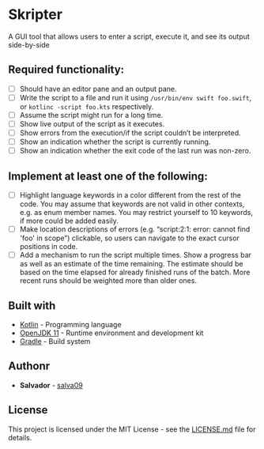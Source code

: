 # Skripter
A GUI tool that allows users to enter a script, execute it, and see its output side-by-side

## Required functionality:
- [ ] Should have an editor pane and an output pane.
- [ ] Write the script to a file and run it using `/usr/bin/env swift foo.swift`, or `kotlinc -script foo.kts` respectively.
- [ ] Assume the script might run for a long time.
- [ ] Show live output of the script as it executes.
- [ ] Show errors from the execution/if the script couldn’t be interpreted.
- [ ] Show an indication whether the script is currently running.
- [ ] Show an indication whether the exit code of the last run was non-zero.

## Implement at least one of the following:
- [ ] Highlight language keywords in a color different from the rest of the code. You may assume that keywords are not valid in other contexts, e.g. as enum member names. You may restrict yourself to 10 keywords, if more could be added easily.
- [ ] Make location descriptions of errors (e.g. “script:2:1: error: cannot find 'foo' in scope”) clickable, so users can navigate to the exact cursor positions in code.
- [ ] Add a mechanism to run the script multiple times. Show a progress bar as well as an estimate of the time remaining. The estimate should be based on the time elapsed for already finished runs of the batch. More recent runs should be weighted more than older ones.

## Built with
* [Kotlin](https://kotlinlang.org/) - Programming language
* [OpenJDK 11](https://openjdk.java.net/) - Runtime environment and development kit
* [Gradle](https://gradle.org/) - Build system

## Authonr
* **Salvador** - [salva09](https://github.com/salva09)

## License
This project is licensed under the MIT License - see the [LICENSE.md](LICENSE) file for details.
